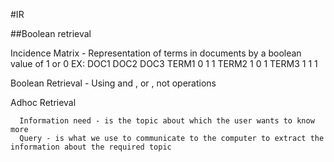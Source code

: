 #IR

##Boolean retrieval

  Incidence Matrix - Representation of terms in documents by a boolean value of 1 or 0
  EX:
          DOC1 DOC2 DOC3
  TERM1    0    1    1 
  TERM2    1    0    1
  TERM3    1    1    1
  
  Boolean Retrieval - Using and , or , not operations
  
  Adhoc Retrieval
  
      Information need - is the topic about which the user wants to know more
      Query - is what we use to communicate to the computer to extract the information about the required topic
      
    
